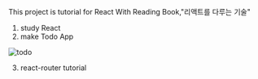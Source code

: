 This project is tutorial for React With Reading Book,"리액트를 다루는 기술"

1. study React 
2. make Todo App

![todo](https://user-images.githubusercontent.com/61446585/97954627-655a4e00-1de7-11eb-9dfa-d0cfa30f1f1f.gif)

3. react-router tutorial
